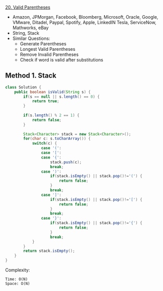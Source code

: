 [20. Valid Parentheses](https://leetcode.com/problems/valid-parentheses/)

* Amazon, JPMorgan, Facebook, Bloomberg, Microsoft, Oracle, Google, VMware, Ditadel, Paypal, Spotify, Apple, LinkedIN
Tesla, ServiceNow, Mathworks, eBay
* String, Stack
* Similar Questions:
    * Generate Parentheses
    * Longest Valid Parentheses
    * Remove Invalid Parentheses
    * Check if word is valid after substitutions
    

## Method 1. Stack
```java 
class Solution {
    public boolean isValid(String s) {
        if(s == null || s.length() == 0) {
            return true;
        }
        
        if(s.length() % 2 == 1) {
            return false;
        }
        
        Stack<Character> stack = new Stack<Character>();
        for(char c: s.toCharArray()) {
            switch(c) {
                case '(':
                case '[':
                case '{':
                    stack.push(c);
                    break;
                case ')':
                    if(stack.isEmpty() || stack.pop()!='(') {
                        return false;
                    }
                    break;
                case ']':
                    if(stack.isEmpty() || stack.pop()!='[') {
                        return false;
                    }
                    break;
                case '}':
                    if(stack.isEmpty() || stack.pop()!='{') {
                        return false;
                    }
                    break;
            }
        }
        return stack.isEmpty();
    }
}
```

Complexity:
    
    Time: O(N)
    Space: O(N)

